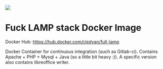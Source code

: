 [![](https://images.microbadger.com/badges/image/edyan/full-lamp.svg)](https://microbadger.com/images/edyan/full-lamp "Get your own image badge on microbadger.com")

# Fuck LAMP stack Docker Image
Docker Hub: https://hub.docker.com/r/edyan/full-lamp

Docker Container for continuous integration (such as Gitlab-ci). Contains Apache + PHP + Mysql + Java (so a little bit heavy :)). A specific version also contains libreoffice writer. 
